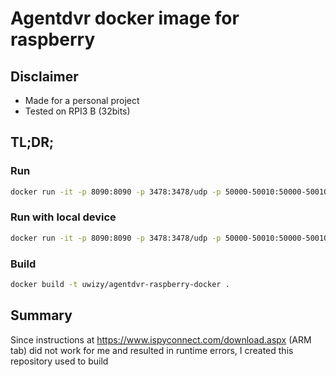 # Agentdvr docker image for raspberry

## Disclaimer
- Made for a personal project
- Tested on RPI3 B (32bits)

## TL;DR;
### Run
```sh
docker run -it -p 8090:8090 -p 3478:3478/udp -p 50000-50010:50000-50010/udp --name agentdvr uwizy/agentdvr-raspberry-docker
```

### Run with local device
```sh
docker run -it -p 8090:8090 -p 3478:3478/udp -p 50000-50010:50000-50010/udp --device=/dev/video0 --name agentdvr uwizy/agentdvr-raspberry-docker
```

### Build
```sh
docker build -t uwizy/agentdvr-raspberry-docker .
```

## Summary
Since instructions at https://www.ispyconnect.com/download.aspx (ARM tab) did not work for me and resulted in runtime errors,
I created this repository used to build
